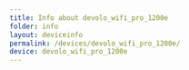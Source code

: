 ```yaml
---
title: Info about devolo_wifi_pro_1200e
folder: info
layout: deviceinfo
permalink: /devices/devolo_wifi_pro_1200e/
device: devolo_wifi_pro_1200e
---
```

